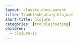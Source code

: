 ```yaml
---
layout: classic-docs-parent
title: Troubleshooting Clojure
short-title: Clojure
categories: [troubleshooting]
children:
  - clojure-12
---
```

